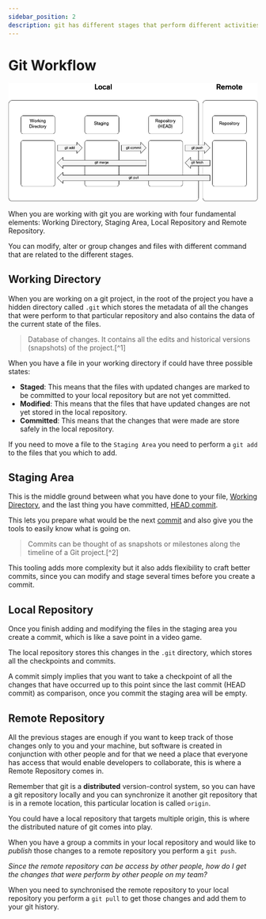 ```yaml
---
sidebar_position: 2
description: git has different stages that perform different activities
---
```


# Git Workflow

![Git Workflow](./images/git_workflow_diagram.png)

When you are working with git you are working with four fundamental elements: Working Directory, Staging Area, Local Repository and Remote Repository.

You can modify, alter or group changes and files with different command that are related to the different stages.

## Working Directory

When you are working on a git project, in the root of the project you have a hidden directory called `.git` which stores the metadata of all the changes that were perform to that particular repository and also contains the data of the current state of the files.

> Database of changes. It contains all the edits and historical versions (snapshots) of the project.[^1]

When you have a file in your working directory if could have three possible states:

- **Staged**: This means that the files with updated changes are marked to be committed to your local repository but are not yet committed.
- **Modified**: This means that the files that have updated changes are not yet stored in the local repository.
- **Committed**: This means that the changes that were made are store safely in the local repository.

If you need to move a file to the `Staging Area` you need to perform a `git add` to the files that you which to add.

## Staging Area

This is the middle ground between what you have done to your file, [Working Directory](#working-directory), and the last thing you have committed, [HEAD commit](https://initialcommit.com/blog/what-is-git-head).

This lets you prepare what would be the next [commit](https://www.atlassian.com/git/tutorials/saving-changes/git-commit) and also give you the tools to easily know what is going on.

> Commits can be thought of as snapshots or milestones along the timeline of a Git project.[^2]

This tooling adds more complexity but it also adds flexibility to craft better commits, since you can modify and stage several times before you create a commit.

## Local Repository

Once you finish adding and modifying the files in the staging area you create a commit, which is like a save point in a video game.

The local repository stores this changes in the `.git` directory, which stores all the checkpoints and commits.

A commit simply implies that you want to take a checkpoint of all the changes that have occurred up to this point since the last commit (HEAD commit) as comparison, once you commit the staging area will be empty.

## Remote Repository

All the previous stages are enough if you want to keep track of those changes only to you and your machine, but software is created in conjunction with other people and for that we need a place that everyone has access that would enable developers to collaborate, this is where a Remote Repository comes in.

Remember that git is a **distributed** version-control system, so you can have a git repository locally and you can synchronize it another git repository that is in a remote location, this particular location is called `origin`.

You could have a local repository that targets multiple origin, this is where the distributed nature of git comes into play.

When you have a group a commits in your local repository and would like to _publish_ those changes to a remote repository you perform a `git push`.

_Since the remote repository can be access by other people, how do I get the changes that were perform by other people on my team?_

When you need to synchronised the remote repository to your local repository you perform a `git pull` to get those changes and add them to your git history.
